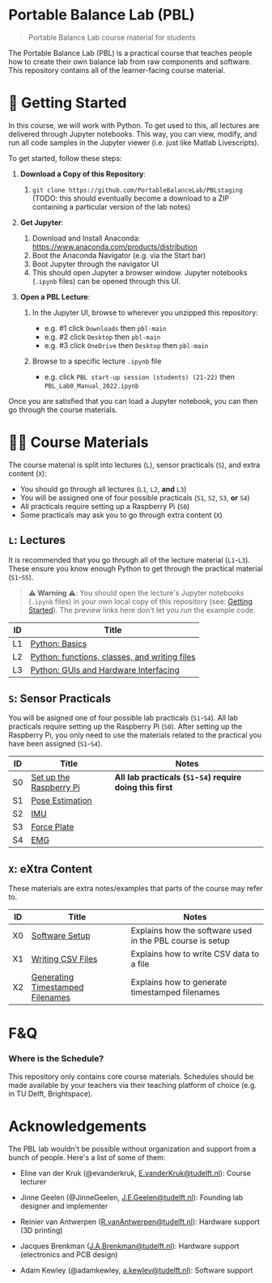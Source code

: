# Portable Balance Lab (PBL)

> Portable Balance Lab course material for students

The Portable Balance Lab (PBL) is a practical course that teaches people how to create their own balance lab from raw components and software. This repository contains all of the learner-facing course material.


# <a name="getting-started"></a> 🚀 Getting Started

In this course, we will work with Python. To get used to this, all lectures are delivered through Jupyter notebooks. This way, you can view, modify, and run all code samples in the Jupyter viewer (i.e. just like Matlab Livescripts).

To get started, follow these steps:

1. **Download a Copy of this Repository**:

    1. `git clone https://github.com/PortableBalanceLab/PBLstaging` (TODO: this should eventually become a download to a ZIP containing a particular version of the lab notes)

2. **Get Jupyter**:

    1. Download and Install Anaconda: https://www.anaconda.com/products/distribution
    2. Boot the Anaconda Navigator (e.g. via the Start bar)
    3. Boot Jupyter through the navigator UI
    4. This should open Jupyter a browser window. Jupyter notebooks (`.ipynb` files) can be opened through this UI.

3. **Open a PBL Lecture**:

    1. In the Jupyter UI, browse to wherever you unzipped this repository:

        * e.g. #1 click `Downloads` then `pbl-main`
        * e.g. #2 click `Desktop` then `pbl-main`
        * e.g. #3 click `OneDrive` then `Desktop` then `pbl-main`

    2. Browse to a specific lecture `.ipynb` file

         * e.g. click `PBL start-up session (students) (21-22)` then `PBL_Lab0_Manual_2022.ipynb`

Once you are satisfied that you can load a Jupyter notebook, you can then go through the course materials.


# 👩‍🏫 Course Materials

The course material is split into lectures (`L`), sensor practicals (`S`), and extra content (`X`):

- You should go through all lectures (`L1`, `L2`, **and** `L3`)
- You will be assigned one of four possible practicals (`S1`, `S2`, `S3`, **or** `S4`)
- All practicals require setting up a Raspberry Pi (`S0`)
- Some practicals may ask you to go through extra content (`X`)


## `L`: Lectures

It is recommended that you go through all of the lecture material (`L1`-`L3`). These ensure you know enough Python to get through the practical material (`S1`-`S5`).

> **⚠️ Warning ⚠️**: You should open the lecture's Jupyter notebooks (`.ipynb` files) in your own local copy of this repository (see: [Getting Started](#getting-started)). The preview links here don't let you *run* the example code.

| ID | Title |
| -- | ----- |
| L1 | [Python: Basics](L1_PythonBasics/L1_PythonBasics.ipynb) |
| L2 | [Python: functions, classes, and writing files](L2_PythonClassesAndWritingFiles/L2_PythonClassesAndWritingFiles.ipynb) |
| L3 | [Python: GUIs and Hardware Interfacing](L3_PythonGUIsAndHardware/L3_PythonGUIsAndHardware.ipynb) |


## `S`: Sensor Practicals

You will be asigned one of four possible lab practicals (`S1`-`S4`). All lab practicals require setting up the Raspberry Pi (`S0`). After setting up the Raspberry Pi, you only need to use the materials related to the practical you have been assigned (`S1`-`S4`).

| ID | Title | Notes |
| -- | ----- | ----- |
| S0 | [Set up the Raspberry Pi](S1_SetUpRaspberryPi/S1_SetUpRaspberryPi.ipynb) | **All lab practicals (`S1`-`S4`) require doing this first** |
| S1 | [Pose Estimation](S2_PoseEstimation/S2_PoseEstimation.ipynb) | |
| S2 | [IMU](S2_IMU/S2_IMU.ipynb) | |
| S3 | [Force Plate](S3_ForcePlate/S3_ForcePlate.ipynb) | |
| S4 | [EMG](S4_EMG/S4_EMG.ipynb) | |


## `X`: eXtra Content

These materials are extra notes/examples that parts of the course may refer to.

| ID | Title | Notes |
| -- | ----- | ----- |
| X0 | [Software Setup](X2_InstallSoftware/README.md) | Explains how the software used in the PBL course is setup |
| X1 | [Writing CSV Files](X1_WritingCSVFiles/X1_WritingCSVFiles.ipynb) | Explains how to write CSV data to a file |
| X2 | [Generating Timestamped Filenames](X2_GeneratingTimestampedFilenames/X2_GeneratingTimestampedFilenames.ipynb) | Explains how to generate timestamped filenames |


# F&Q

### Where is the Schedule?

This repository only contains core course materials. Schedules should be made available by your teachers via their teaching platform of choice (e.g. in TU Delft, Brightspace).

# Acknowledgements

The PBL lab wouldn't be possible without organization and support from a bunch of people. Here's a list of some of them:

- Eline van der Kruk (@evanderkruk, E.vanderKruk@tudelft.nl): Course lecturer
- Jinne Geelen (@JinneGeelen, J.E.Geelen@tudelft.nl): Founding lab designer and implementer

- Reinier van Antwerpen (R.vanAntwerpen@tudelft.nl): Hardware support (3D printing)
- Jacques Brenkman (J.A.Brenkman@tudelft.nl): Hardware support (electronics and PCB design)
- Adam Kewley (@adamkewley, a.kewley@tudelft.nl): Software support